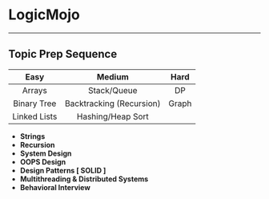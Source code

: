 # **LogicMojo**

---

## Topic Prep Sequence

|     Easy     |          Medium          | Hard  |
| :----------: | :----------------------: | :---: |
|    Arrays    |       Stack/Queue        |  DP   |
| Binary Tree  | Backtracking (Recursion) | Graph |
| Linked Lists |    Hashing/Heap Sort     |       |

- **Strings**
- **Recursion**
- **System Design**
- **OOPS Design**
- **Design Patterns [ SOLID ]**
- **Multithreading & Distributed Systems**
- **Behavioral Interview**